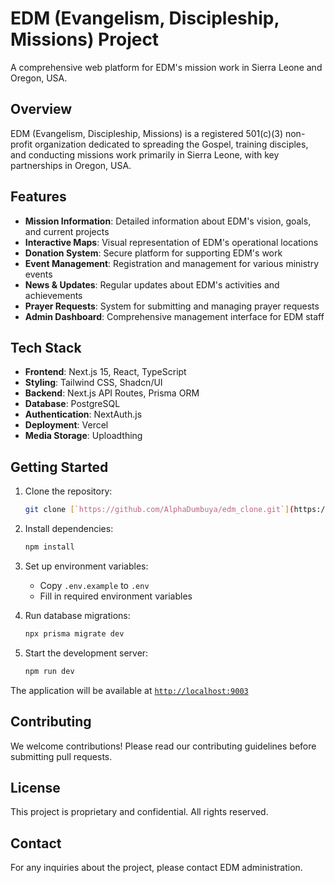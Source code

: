 # EDM (Evangelism, Discipleship, Missions) Project

A comprehensive web platform for EDM's mission work in Sierra Leone and Oregon, USA.

<!-- Last updated: July 23, 2025 -->
<!-- Trigger redeploy: July 23, 2025 6:00:00 PM -->

## Overview

EDM (Evangelism, Discipleship, Missions) is a registered 501(c)(3) non-profit organization dedicated to spreading the Gospel, training disciples, and conducting missions work primarily in Sierra Leone, with key partnerships in Oregon, USA.

## Features

- **Mission Information**: Detailed information about EDM's vision, goals, and current projects
- **Interactive Maps**: Visual representation of EDM's operational locations
- **Donation System**: Secure platform for supporting EDM's work
- **Event Management**: Registration and management for various ministry events
- **News & Updates**: Regular updates about EDM's activities and achievements
- **Prayer Requests**: System for submitting and managing prayer requests
- **Admin Dashboard**: Comprehensive management interface for EDM staff

## Tech Stack

- **Frontend**: Next.js 15, React, TypeScript
- **Styling**: Tailwind CSS, Shadcn/UI
- **Backend**: Next.js API Routes, Prisma ORM
- **Database**: PostgreSQL
- **Authentication**: NextAuth.js
- **Deployment**: Vercel
- **Media Storage**: Uploadthing

## Getting Started

1. Clone the repository:
   ```bash
   git clone [`https://github.com/AlphaDumbuya/edm_clone.git`](https://github.com/AlphaDumbuya/edm_clone.git)
   ```

2. Install dependencies:
   ```bash
   npm install
   ```

3. Set up environment variables:
   - Copy `.env.example` to `.env`
   - Fill in required environment variables

4. Run database migrations:
   ```bash
   npx prisma migrate dev
   ```

5. Start the development server:
   ```bash
   npm run dev
   ```

The application will be available at [`http://localhost:9003`](http://localhost:9003)

## Contributing

We welcome contributions! Please read our contributing guidelines before submitting pull requests.

## License

This project is proprietary and confidential. All rights reserved.

## Contact

For any inquiries about the project, please contact EDM administration.
